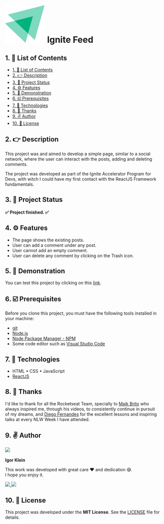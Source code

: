 <h1 align="left">
    <img alt="Ignite Feed Logo" title="Ignite Feed Logo" src="./src/assets/ignite-logo.svg">
    Ignite Feed
</h1>

## 1. 🏁 List of Contents

- [1. 🏁 List of Contents](#1--list-of-contents)
- [2. 👉 Description](#2--description)
- [3. 🚦 Project Status](#3--project-status)
- [4. ⚙️ Features](#4-️-features)
- [5. 🤩 Demonstration](#5--demonstration)
- [6. ☑️ Prerequisites](#6-️-prerequisites)
- [7. 🚀 Technologies](#7--technologies)
- [8. 🙏 Thanks](#8--thanks)
- [9. ✌️ Author](#9-️-author)
- [10. 📄 License](#10--license)

## 2. 👉 Description

This project was and aimed to develop a simple page, similar to a social network, where the user can interact with the posts, adding and deleting comments.

The project was developed as part of the Ignite Accelerator Program for Devs, with witch I could have my first contact with the ReactJS Framework fundamentals. 

## 3. 🚦 Project Status

<h4>✅ Project finished. ✅</h4>
<!-- <h4>🚧 Warning, project under construction... 🚧</h4> -->

## 4. ⚙️ Features

- The page shows the existing posts.
- User can add a comment under any post.
- User cannot add an empty comment.
- User can delete any comment by clicking on the Trash icon.

## 5. 🤩 Demonstration

You can test this project by clicking on this [link](https://chimerical-arithmetic-2b3687.netlify.app/).

## 6. ☑️ Prerequisites

Before you clone this project, you must have the following tools installed in your machine:
- [git](https://github.com/)
- [Node.js](https://nodejs.org)
- [Node Package Manager - NPM](https://www.npmjs.com/)
- Some code editor such as [Visual Studio Code](https://code.visualstudio.com/)


## 7. 🚀 Technologies

- HTML • CSS • JavaScript
- [ReactJS](https://reactjs.org/)

## 8. 🙏 Thanks
I'd like to thank for all the Rocketseat Team, specially to [Maik Brito](https://github.com/maykbrito) who always inspired me, through his videos, to consistently continue in pursuit of my dreams, and [Diego Fernandes](https://github.com/diego3g) for the excellent lessons and inspiring talks at every NLW Week I have attended.

## 9. ✌️ Author

<img
    src="https://www.github.com/IgorKlein.png" 
    height="100px"
    >

**Igor Klein**

This work was developed with great care ❤️ and dedication 😅.<br>
I hope you enjoy it.

<a href="https://www.linkedin.com/in/igor-klein/">
    <img src="https://img.shields.io/badge/-IgorKlein-blue?style=flat-square&logo=Linkedin&logoColor=white&link=https://www.linkedin.com/in/igor-klein/">
</a>
<a href="mailto:igor.klein.sl@gmail.com">
    <img src="https://img.shields.io/badge/-igor.klein.sl@gmail.com-c14438?style=flat-square&logo=Gmail&logoColor=white&link=mailto:igor.klein.sl@gmail.com">
</a>

## 10. 📄 License

This project was developed under the **MIT License**. See the [LICENSE](#) file for details.



